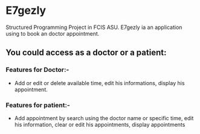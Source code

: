 # E7gezly
Structured Programming Project in FCIS ASU.
E7gezly ia an application using to book an doctor appointment.
## You could access as a doctor or a patient:
### Features for Doctor:-
- Add or edit or delete available time, edit his informations, display his appointment.
### Features for patient:-
- Add appointment by search using the doctor name or specific time, edit his information, clear or edit his appointments, display appointments 
 
